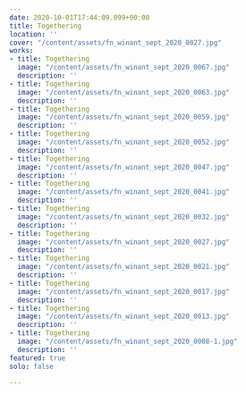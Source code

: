 ```yaml
---
date: 2020-10-01T17:44:09.099+00:00
title: Togethering
location: ''
cover: "/content/assets/fn_winant_sept_2020_0027.jpg"
works:
- title: Togethering
  image: "/content/assets/fn_winant_sept_2020_0067.jpg"
  description: ''
- title: Togethering
  image: "/content/assets/fn_winant_sept_2020_0063.jpg"
  description: ''
- title: Togethering
  image: "/content/assets/fn_winant_sept_2020_0059.jpg"
  description: ''
- title: Togethering
  image: "/content/assets/fn_winant_sept_2020_0052.jpg"
  description: ''
- title: Togethering
  image: "/content/assets/fn_winant_sept_2020_0047.jpg"
  description: ''
- title: Togethering
  image: "/content/assets/fn_winant_sept_2020_0041.jpg"
  description: ''
- title: Togethering
  image: "/content/assets/fn_winant_sept_2020_0032.jpg"
  description: ''
- title: Togethering
  image: "/content/assets/fn_winant_sept_2020_0027.jpg"
  description: ''
- title: Togethering
  image: "/content/assets/fn_winant_sept_2020_0021.jpg"
  description: ''
- title: Togethering
  image: "/content/assets/fn_winant_sept_2020_0017.jpg"
  description: ''
- title: Togethering
  image: "/content/assets/fn_winant_sept_2020_0013.jpg"
  description: ''
- title: Togethering
  image: "/content/assets/fn_winant_sept_2020_0008-1.jpg"
  description: ''
featured: true
solo: false

---
```

